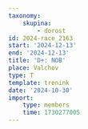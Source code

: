 ```yaml
---
taxonomy:
    skupina:
        - dorost
id: 2024-race_2163
start: '2024-12-13'
end: '2024-12-13'
title: 'D+: NOB'
place: Valchov
type: T
template: trenink
date: '2024-10-30'
import:
    type: members
    time: 1730277005
---
```


